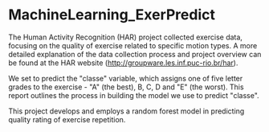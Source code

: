 # MachineLearning_ExerPredict

The Human Activity Recognition (HAR) project collected exercise data, focusing on the quality of exercise related to specific motion types.  A more detailed explanation of the data collection process and project overview can be found at the HAR website (http://groupware.les.inf.puc-rio.br/har).  

We set to predict the "classe" variable, which assigns one of five letter grades to the exercise -  "A" (the best), B, C, D and "E" (the worst). This report outlines the process in building the model we use to predict "classe". 

This project develops and employs a random forest model in predicting quality rating of exercise repetition.
